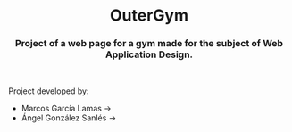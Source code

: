<h1 align='center'>OuterGym</h1>
<h3 align ='center'>Project of a web page for a gym made for the subject of Web Application Design.</h3>
&nbsp;
<p>Project developed by:</p>
<ul>
<li>Marcos García Lamas -> </li>
<li>Ángel González Sanlés -> </li>
</ul>
